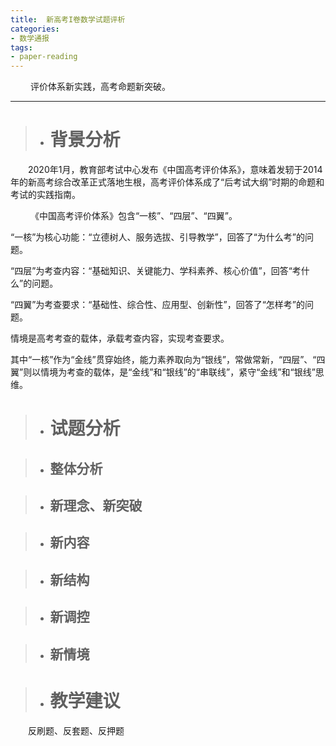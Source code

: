 ```yaml
---
title:  新高考I卷数学试题评析
categories:
- 数学通报
tags:
- paper-reading
---
```


&emsp;&emsp; 评价体系新实践，高考命题新突破。

<!-- more -->

***
>+ # 背景分析

&emsp;&emsp;2020年1月，教育部考试中心发布《中国高考评价体系》，意味着发轫于2014年的新高考综合改革正式落地生根，高考评价体系成了“后考试大纲”时期的命题和考试的实践指南。

&emsp;&emsp; 《中国高考评价体系》包含“一核”、“四层”、“四翼”。

“一核”为核心功能：“立德树人、服务选拔、引导教学”，回答了“为什么考”的问题。

“四层”为考查内容：“基础知识、关键能力、学科素养、核心价值”，回答“考什么”的问题。

“四翼”为考查要求：“基础性、综合性、应用型、创新性”，回答了“怎样考”的问题。

情境是高考考查的载体，承载考查内容，实现考查要求。

其中“一核”作为“金线”贯穿始终，能力素养取向为“银线”，常做常新，“四层”、“四翼”则以情境为考查的载体，是“金线”和“银线”的“串联线”，紧守“金线”和“银线”思维。

>+ # 试题分析

>+ ## 整体分析

>+ ## 新理念、新突破

>+ ## 新内容


>+ ## 新结构


>+ ## 新调控

>+ ## 新情境

>+ # 教学建议

&emsp;&emsp;反刷题、反套题、反押题



